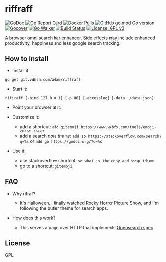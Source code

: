 # riffraff

[![GoDoc](https://godoc.org/git.vdhsn.com/adam/riffraff?status.svg)](http://godoc.org/git.vdhsn.com/adam/riffraff)
[![Go Report Card](https://goreportcard.com/badge/git.vdhsn.com/adam/riffraff)](https://goreportcard.com/report/git.vdhsn.com/adam/riffraff)
[![Docker Pulls](https://img.shields.io/docker/pulls/vdhsn/riffraff?style=flat-square)](https://hub.docker.com/repository/docker/vdhsn/riffraff)
![GitHub go.mod Go version](https://img.shields.io/github/go-mod/go-version/adamveld12/riffraff?style=flat-square)
[![Gocover](http://gocover.io/_badge/github.com/adamveld12/riffraff)](http://gocover.io/github.com/adamveld12/riffraff)
[![Go Walker](http://gowalker.org/api/v1/badge)](https://gowalker.org/github.com/adamveld12/riffraff)
[![Build Status](https://semaphoreci.com/api/v1/adamveld12/riffraff/branches/master/badge.svg)](https://semaphoreci.com/adamveld12/riffraff)
[![License: GPL v3](https://img.shields.io/badge/License-GPLv3-blue.svg)](https://www.gnu.org/licenses/gpl-3.0)


A browser omni search bar enhancer. Side effects may include enhanced productivity, happiness and less google search tracking.


## How to install

- Install it:
```
go get git.vdhsn.com/adam/riffraff
```

- Start it:
```
rifiraff [-bind 127.0.0.1] [-p 80] [-accesslog] [-data ./data.json]
```

- Point your browser at it:

- Customize it:
   - add a shortcut: `add gitemoji https://www.webfx.com/tools/emoji-cheat-sheet`
   - add a search *note the `%s`*: `add so https://stackoverflow.com/search?q=%s` or `add go https://godoc.org/?q=%s`

- Use it:
    - use stackoverflow shortcut: `so what is the copy and swap idiom`
    - go to a shortcut: `gitemoji`

## FAQ

- Why rifraf?
    - It's Halloween, I finally watched Rocky Horror Picture Show, and I'm following the butler theme for search apps.

- How does this work?
    - This serves a page over HTTP that implements [Opensearch spec](https://developer.mozilla.org/en-US/docs/Web/OpenSearch). 

## License

GPL
